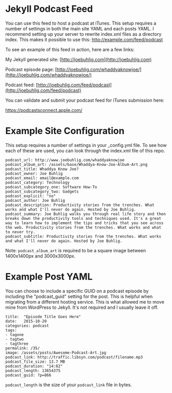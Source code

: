 # Jekyll Podcast Feed

You can use this feed to host a podcast at iTunes. This setup requires a number of settings in both the main site YAML and each posts YAML. I recommend setting up your server to rewrite index.xml files as a directory index. This makes it possible to use this: http://example.com/feed/podcast

To see an example of this feed in action, here are a few links:

My Jekyll generated site: [http://joebuhlig.com](http://joebuhlig.com)

Podcast episode page: [http://joebuhlig.com/whaddyaknowjoe/](http://joebuhlig.com/whaddyaknowjoe/)

Podcast feed: [http://joebuhlig.com/feed/podcast](http://joebuhlig.com/feed/podcast)

You can validate and submit your podcast feed for iTunes submission here:

https://podcastsconnect.apple.com/

# Example Site Configuration

This setup requires a number of settings in your _config.yml file. To see how each of these are used, you can look through the index.xml file of this repo. 

    podcast_url: http://www.joebuhlig.com/whaddyaknowjoe
    podcast_album_art: /assets/base/Whaddya-Know-Joe-Album-Art.png
    podcast_title: Whaddya Know Joe?
    podcast_owner: Joe Buhlig
    podcast_email: email@example.com
    podcast_category: Technology
    podcast_subcategory_one: Software How-To
    podcast_subcategory_two: Gadgets
    podcast_explicit: "no"
    podcast_author: Joe Buhlig
    podcast_description: Productivity stories from the trenches. What works and what I'll never do again. Hosted by Joe Buhlig.
    podcast_summary: Joe Buhlig walks you through real life story and then breaks down the productivity tools and techniques used. It's a great way to learn how to implement the tips and tricks that you see across the web. Productivity stories from the trenches. What works and what to never try.
    podcast_subtitle: Productivity stories from the trenches. What works and what I'll never do again. Hosted by Joe Buhlig.

Note: `podcast_album_art` is required to be a square image between 1400x1400px and 3000x3000px.

# Example Post YAML

You can choose to include a specific GUID on a podcast episode by including the "podcast_guid" setting for the post. This is helpful when migrating from a different hosting service. This is what allowed me to move mine from WordPress to Jekyll. It's not required and I usually leave it off.

    title:  "Episode Title Goes Here"
    date:   2015-10-20
    categories: podcast
    tags:
    - tagone
    - tagtwo
    - tagthree
    permalink: /35/
    image: /assets/posts/Awesome-Podcast-Art.jpg
    podcast_link: http://traffic.libsyn.com/podcast/filename.mp3
    podcast_file_size: 13.7 MB
    podcast_duration: "14:02"
    podcast_length: 13654375
    podcast_guid: ?p=866
    
`podcast_length` is the size of your `podcast_link` file in bytes.
